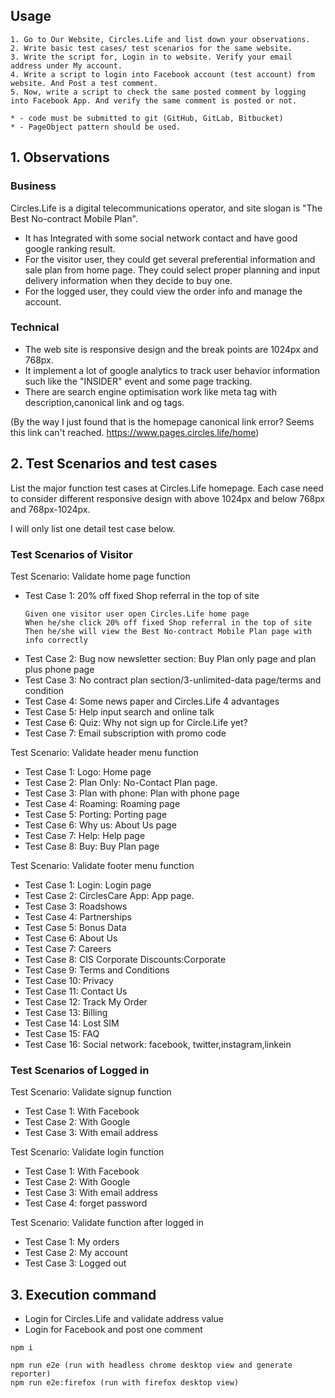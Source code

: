 ## Usage

```
1. Go to Our Website, Circles.Life and list down your observations.
2. Write basic test cases/ test scenarios for the same website.
3. Write the script for, Login in to website. Verify your email address under My account.
4. Write a script to login into Facebook account (test account) from website. And Post a test comment.
5. Now, write a script to check the same posted comment by logging into Facebook App. And verify the same comment is posted or not.

* - code must be submitted to git (GitHub, GitLab, Bitbucket)
* - PageObject pattern should be used.
```

## 1. Observations
### Business

Circles.Life is a digital telecommunications operator, and site slogan is "The Best No-contract Mobile Plan".

* It has Integrated with some social network contact and have good google ranking result.
* For the visitor user, they could get several preferential information and sale plan from home page.
They could select proper planning and input delivery information when they decide to buy one.
* For the logged user, they could view the order info and manage the account.

### Technical

* The web site is responsive design and the break points are 1024px and 768px.
* It implement a lot of google analytics to track user behavior information such like the "INSIDER" event and some page tracking.
* There are search engine optimisation work like meta tag with description,canonical link and og tags. 

(By the way I just found that is the homepage canonical link error? Seems this link can't reached. https://www.pages.circles.life/home)

## 2. Test Scenarios and test cases

List the major function test cases at Circles.Life homepage. Each case need to consider different responsive design with above 1024px and below 768px and 768px-1024px.

I will only list one detail test case below. 

### Test Scenarios of Visitor

Test Scenario: Validate home page function

* Test Case 1: 20% off fixed Shop referral in the top of site
    ```
    Given one visitor user open Circles.Life home page
    When he/she click 20% off fixed Shop referral in the top of site
    Then he/she will view the Best No-contract Mobile Plan page with info correctly
    ```
* Test Case 2: Bug now newsletter section: Buy Plan only page and plan plus phone page
* Test Case 3: No contract plan section/3-unlimited-data page/terms and condition
* Test Case 4: Some news paper and Circles.Life 4 advantages
* Test Case 5: Help input search and online talk
* Test Case 6: Quiz: Why not sign up for Circle.Life yet?
* Test Case 7: Email subscription with promo code

Test Scenario: Validate header menu function

* Test Case 1: Logo: Home page
* Test Case 2: Plan Only: No-Contact Plan page.
* Test Case 3: Plan with phone: Plan with phone page
* Test Case 4: Roaming: Roaming page
* Test Case 5: Porting: Porting page
* Test Case 6: Why us: About Us page
* Test Case 7: Help: Help page
* Test Case 8: Buy: Buy Plan page

Test Scenario: Validate footer menu function
* Test Case 1: Login: Login page
* Test Case 2: CirclesCare App: App page.
* Test Case 3: Roadshows
* Test Case 4: Partnerships
* Test Case 5: Bonus Data
* Test Case 6: About Us
* Test Case 7: Careers
* Test Case 8: CIS Corporate Discounts:Corporate
* Test Case 9: Terms and Conditions
* Test Case 10: Privacy
* Test Case 11: Contact Us
* Test Case 12: Track My Order
* Test Case 13: Billing
* Test Case 14: Lost SIM
* Test Case 15: FAQ
* Test Case 16: Social network: facebook, twitter,instagram,linkein

### Test Scenarios of Logged in

Test Scenario: Validate signup function
* Test Case 1: With Facebook
* Test Case 2: With Google
* Test Case 3: With email address

Test Scenario: Validate login function
* Test Case 1: With Facebook
* Test Case 2: With Google
* Test Case 3: With email address
* Test Case 4: forget password

Test Scenario: Validate function after logged in
* Test Case 1: My orders
* Test Case 2: My account
* Test Case 3: Logged out

## 3. Execution command

* Login for Circles.Life and validate address value
* Login for Facebook and post one comment


```
npm i

npm run e2e (run with headless chrome desktop view and generate reporter)
npm run e2e:firefox (run with firefox desktop view)

```